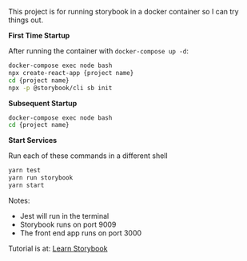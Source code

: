 This project is for running storybook in a docker container so I can try things out.

**First Time Startup**

After running the container with `docker-compose up -d`:

```bash
docker-compose exec node bash
npx create-react-app {project name}
cd {project name}
npx -p @storybook/cli sb init
```

**Subsequent Startup**

```bash
docker-compose exec node bash
cd {project name}
```
**Start Services**

Run each of these commands in a different shell

```bash
yarn test
yarn run storybook
yarn start
```

Notes:

- Jest will run in the terminal
- Storybook runs on port 9009
- The front end app runs on port 3000

Tutorial is at: [Learn Storybook](https://www.learnstorybook.com/intro-to-storybook/react/en/get-started/)
